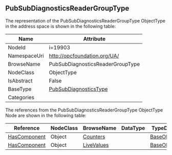 <!-- objecttype -->
## PubSubDiagnosticsReaderGroupType
  
<!-- end of text -->
The representation of the PubSubDiagnosticsReaderGroupType ObjectType in the address space is shown in the following table:  

|Name|Attribute|
|---|---|
|NodeId|i=19903|
|NamespaceUri|http://opcfoundation.org/UA/|
|BrowseName|PubSubDiagnosticsReaderGroupType|
|NodeClass|ObjectType|
|IsAbstract|False|
|BaseType|[PubSubDiagnosticsType](../../ObjectTypes/PubSubDiagnosticsType/readme.md)|
|Categories||

The references from the PubSubDiagnosticsReaderGroupType ObjectType Node are shown in the following table:  

|Reference|NodeClass|BrowseName|DataType|TypeDefinition|ModellingRule|
|---|---|---|---|---|---|
|[HasComponent](../../ReferenceTypes/HasComponent/readme.md)|Object|[Counters](#Counters)||[BaseObjectType](../../ObjectTypes/BaseObjectType/readme.md)|[Mandatory](../../Objects/Mandatory/readme.md)|
|[HasComponent](../../ReferenceTypes/HasComponent/readme.md)|Object|[LiveValues](#LiveValues)||[BaseObjectType](../../ObjectTypes/BaseObjectType/readme.md)|[Mandatory](../../Objects/Mandatory/readme.md)|


